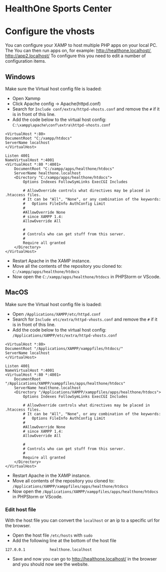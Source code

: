 # HealthOne Sports Center

# Configure the vhosts
You can configure your XAMP to host multiple PHP apps on your local PC. The
You can then run apps on, for example: http://healthone.localhost/, http://app2.localhost/
To configure this you need to edit a number of configuration items.

## Windows
Make sure the Virtual host config file is loaded:
* Open Xammp
* Click Apache config -> Apache(httpd.conf)
* Search for `Include conf/extra/httpd-vhosts.conf` and remove the `#` if it is in front of this line.
* Add the code below to the virtual host config: `C:\xampp\apache\conf\extra\httpd-vhosts.conf`
```
<VirtualHost *:80>
DocumentRoot "C:/xampp/htdocs"
ServerName localhost
</VirtualHost>

Listen 4001    
NameVirtualHost *:4001
<VirtualHost *:80 *:4001>
    DocumentRoot "C:/xampp/apps/healthone/htdocs"
    ServerName healthone.localhost
    <Directory "C:/xampp/apps/healthone/htdocs">
        Options Indexes FollowSymLinks ExecCGI Includes

        # AllowOverride controls what directives may be placed in .htaccess files.
        # It can be "All", "None", or any combination of the keywords:
        #   Options FileInfo AuthConfig Limit
        #
        #AllowOverride None
        # since XAMPP 1.4:
        AllowOverride All

        #
        # Controls who can get stuff from this server.
        #
        Require all granted
    </Directory>
</VirtualHost>
```
* Restart Apache in the XAMP instance.
* Move all the contents of the repository you cloned to: `C:/xampp/apps/healthone/htdocs`
* Now open the `C:/xampp/apps/healthone/htdocs` in PHPStorm or VScode.

## MacOS
Make sure the Virtual host config file is loaded:
* Open `/Applications/XAMPP/etc/httpd.conf`
* Search for `Include etc/extra/httpd-vhosts.conf` and remove the `#` if it is in front of this line.
* Add the code below to the virtual host config: `/Applications/XAMPP/etc/extra/httpd-vhosts.conf`
```
<VirtualHost *:80>
DocumentRoot "/Applications/XAMPP/xamppfiles/htdocs/"
ServerName localhost
</VirtualHost>

Listen 4001    
NameVirtualHost *:4001
<VirtualHost *:80 *:4001>
    DocumentRoot "/Applications/XAMPP/xamppfiles/apps/healthone/htdocs"
    ServerName healthone.localhost
    <Directory "/Applications/XAMPP/xamppfiles/apps/healthone/htdocs">
        Options Indexes FollowSymLinks ExecCGI Includes

        # AllowOverride controls what directives may be placed in .htaccess files.
        # It can be "All", "None", or any combination of the keywords:
        #   Options FileInfo AuthConfig Limit
        #
        #AllowOverride None
        # since XAMPP 1.4:
        AllowOverride All

        #
        # Controls who can get stuff from this server.
        #
        Require all granted
    </Directory>
</VirtualHost>
```
* Restart Apache in the XAMP instance.
* Move all contents of the repository you cloned to: `/Applications/XAMPP/xamppfiles/apps/healthone/htdocs`
* Now open the `/Applications/XAMPP/xamppfiles/apps/healthone/htdocs` in PHPStorm or VScode.

### Edit host file
With the host file you can convert the `localhost` or an ip to a specific url for the browser.
* Open the host file `/etc/hosts` with `sudo`
* Add the following line at the bottom of the host file
```
127.0.0.1           healthone.localhost
```
* Save and now you can go to http://healthone.localhost/ in the browser and you should now see the website.

